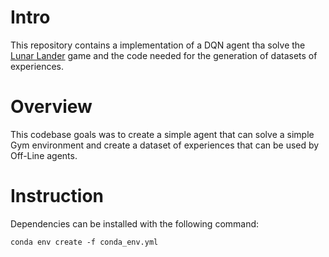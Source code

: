 # Intro
This repository contains a implementation of a DQN agent tha solve the [Lunar Lander](https://gym.openai.com/envs/LunarLander-v2/) game and the code needed for the generation of datasets of experiences.

# Overview
This codebase goals was to create a simple agent that can solve a simple Gym environment and create a dataset of experiences that can be used by Off-Line agents.

# Instruction
Dependencies can be installed with the following command:

```
conda env create -f conda_env.yml
```
